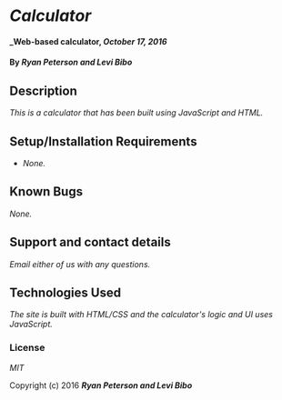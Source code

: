 # _Calculator_

#### _Web-based calculator, _October 17, 2016_

#### By _**Ryan Peterson and Levi Bibo**_

## Description

_This is a calculator that has been built using JavaScript and HTML._

## Setup/Installation Requirements

* _None._

## Known Bugs

_None._

## Support and contact details

_Email either of us with any questions._

## Technologies Used

_The site is built with HTML/CSS and the calculator's logic and UI uses JavaScript._

### License

*MIT*

Copyright (c) 2016 **_Ryan Peterson and Levi Bibo_**
